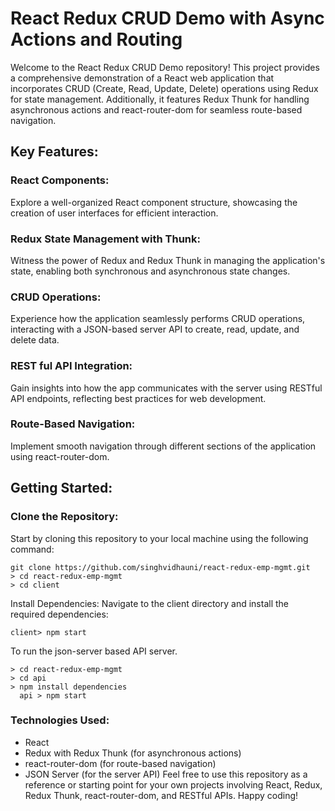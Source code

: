# React Redux CRUD Demo with Async Actions and Routing

Welcome to the React Redux CRUD Demo repository! This project provides a comprehensive demonstration of a React web application that incorporates CRUD (Create, Read, Update, Delete) operations using Redux for state management. Additionally, it features Redux Thunk for handling asynchronous actions and react-router-dom for seamless route-based navigation.

## Key Features:

### React Components: 
Explore a well-organized React component structure, showcasing the creation of user interfaces for efficient interaction.

### Redux State Management with Thunk:

Witness the power of Redux and Redux Thunk in managing the application's state, enabling both synchronous and asynchronous state changes.

### CRUD Operations:

Experience how the application seamlessly performs CRUD operations, interacting with a JSON-based server API to create, read, update, and delete data.

### REST ful API Integration:

Gain insights into how the app communicates with the server using RESTful API endpoints, reflecting best practices for web development.

### Route-Based Navigation:

Implement smooth navigation through different sections of the application using react-router-dom.

## Getting Started:

### Clone the Repository:

Start by cloning this repository to your local machine using the following command:

```
git clone https://github.com/singhvidhauni/react-redux-emp-mgmt.git
> cd react-redux-emp-mgmt
> cd client
```
Install Dependencies: Navigate to the client directory and install the required dependencies:

```
client> npm start
```

To run the json-server based API server. 
```
> cd react-redux-emp-mgmt
> cd api
> npm install dependencies
  api > npm start
```
### Technologies Used:

- React
- Redux with Redux Thunk (for asynchronous actions)
- react-router-dom (for route-based navigation)
- JSON Server (for the server API)
  Feel free to use this repository as a reference or starting point for your own projects involving React, Redux, Redux Thunk, react-router-dom, and RESTful APIs. Happy coding!
